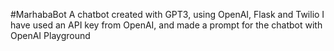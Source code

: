 #MarhabaBot
A chatbot created with GPT3, using OpenAI, Flask and Twilio
I have used an API key from OpenAI, and made a prompt for the chatbot with OpenAI Playground
